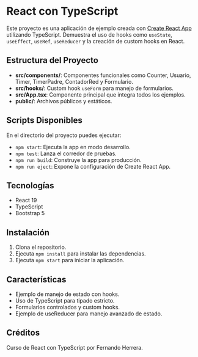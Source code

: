 # React con TypeScript

Este proyecto es una aplicación de ejemplo creada con [Create React App](https://github.com/facebook/create-react-app) utilizando TypeScript. Demuestra el uso de hooks como `useState`, `useEffect`, `useRef`, `useReducer` y la creación de custom hooks en React.

## Estructura del Proyecto

- **src/components/**: Componentes funcionales como Counter, Usuario, Timer, TimerPadre, ContadorRed y Formulario.
- **src/hooks/**: Custom hook `useForm` para manejo de formularios.
- **src/App.tsx**: Componente principal que integra todos los ejemplos.
- **public/**: Archivos públicos y estáticos.

## Scripts Disponibles

En el directorio del proyecto puedes ejecutar:

- `npm start`: Ejecuta la app en modo desarrollo.
- `npm test`: Lanza el corredor de pruebas.
- `npm run build`: Construye la app para producción.
- `npm run eject`: Expone la configuración de Create React App.

## Tecnologías

- React 19
- TypeScript
- Bootstrap 5

## Instalación

1. Clona el repositorio.
2. Ejecuta `npm install` para instalar las dependencias.
3. Ejecuta `npm start` para iniciar la aplicación.

## Características

- Ejemplo de manejo de estado con hooks.
- Uso de TypeScript para tipado estricto.
- Formularios controlados y custom hooks.
- Ejemplo de useReducer para manejo avanzado de estado.

## Créditos

Curso de React con TypeScript por Fernando Herrera.